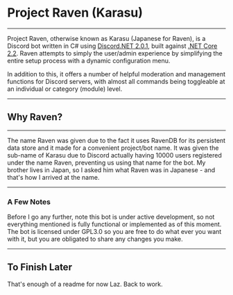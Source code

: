 # Project Raven (Karasu)
____
Project Raven, otherwise known as Karasu (Japanese for Raven), is a Discord bot written in C# using [Discord.NET  2.0.1](https://github.com/discord-net/Discord.Net), built against [.NET Core 2.2](https://github.com/dotnet/core). Raven attempts to simply the user/admin experience by simplifying the entire setup process with a dynamic configuration menu.

In addition to this, it offers a number of helpful moderation and management functions for Discord servers, with almost all commands being toggleable at an individual or category (module) level.

____
## Why Raven?
____
The name Raven was given due to the fact it uses RavenDB for its persistent data store and it made for a convenient project/bot name. It was given the sub-name of Karasu due to Discord actually having 10000 users registered under the name Raven, preventing us using that name for the bot. My brother lives in Japan, so I asked him what Raven was in Japanese - and that's how I arrived at the name.

____
### A Few Notes

Before I go any further, note this bot is under active development, so not everything mentioned is fully functional or implemented as of this moment. The bot is licensed under GPL3.0 so you are free to do what ever you want with it, but you are obligated to share any changes you make.

____
## To Finish Later

That's enough of a readme for now Laz. Back to work.
